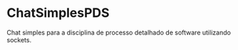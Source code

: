 # ChatSimplesPDS
Chat simples para a disciplina de processo detalhado de software utilizando sockets.
